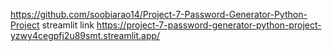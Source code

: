 https://github.com/soobiarao14/Project-7-Password-Generator-Python-Project
streamlit link
https://project-7-password-generator-python-project-yzwy4cegpfj2u89smt.streamlit.app/
